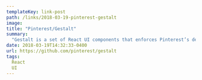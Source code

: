 ```yaml
---
templateKey: link-post
path: /links/2018-03-19-pinterest-gestalt
image:
title: "Pinterest/Gestalt"
summary:
  "Gestalt is a set of React UI components that enforces Pinterest’s design language. We use it to streamline communication between designers and developers by enforcing a bunch of fundamental UI components. This common set of components helps raise the bar for UX & accessibility across Pinterest."
date: 2018-03-19T14:32:33-0400
url: https://github.com/pinterest/gestalt
tags:
  React
  UI
---
```


